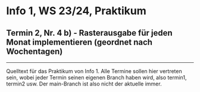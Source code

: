 # Info 1, WS 23/24, Praktikum

## Termin 2, Nr. 4 b) - Rasterausgabe für jeden Monat implementieren (geordnet nach Wochentagen)

---

Quelltext für das Praktikum von Info 1.
Alle Termine sollen hier vertreten sein,
wobei jeder Termin seinen eigenen Branch haben wird,
also termin1, termin2 usw.
Der main-Branch ist also nicht der aktuelle immer.